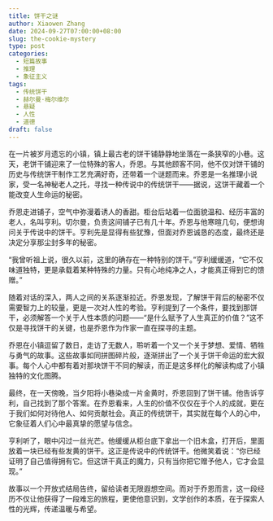 ```yaml
---
title: 饼干之谜
author: Xiaowen Zhang
date: 2024-09-27T07:00:00+08:00
slug: the-cookie-mystery
type: post
categories:
  - 短篇故事
  - 推理
  - 象征主义
tags:
  - 传统饼干
  - 赫尔曼·梅尔维尔
  - 悬疑
  - 人性
  - 道德
draft: false
---
```


在一片被岁月遗忘的小镇，镇上最古老的饼干铺静静地坐落在一条狭窄的小巷。这天，老饼干铺迎来了一位特殊的客人，乔恩。与其他顾客不同，他不仅对饼干铺的历史与传统饼干制作工艺充满好奇，还带着一个谜题而来。乔恩是一名推理小说家，受一名神秘老人之托，寻找一种传说中的传统饼干——据说，这饼干藏着一个能改变人生命运的秘密。

乔恩走进铺子，空气中弥漫着诱人的香甜。柜台后站着一位面貌温和、经历丰富的老人，名叫亨利。切尔曼，负责这间铺子已有几十年。乔恩与他寒暄几句，便想询问关于传说中的饼干。亨利先是显得有些犹豫，但面对乔恩诚恳的态度，最终还是决定分享那尘封多年的秘密。

“我曾听祖上说，很久以前，这里的确存在一种特别的饼干。”亨利缓缓道，“它不仅味道独特，更是承载着某种特殊的力量。只有心地纯净之人，才能真正得到它的馈赠。”

随着对话的深入，两人之间的关系逐渐拉近。乔恩发现，了解饼干背后的秘密不仅需要智力上的较量，更是一次对人性的考验。亨利提到了一个条件，要找到那饼干，必须解答一个关于人性本质的问题——“是什么赋予了人生真正的价值？”这不仅是寻找饼干的关键，也是乔恩作为作家一直在探寻的主题。

乔恩在小镇逗留了数日，走访了无数人，聆听着一个又一个关于梦想、爱情、牺牲与勇气的故事。这些故事如同拼图碎片般，逐渐拼出了一个关于饼干命运的宏大叙事。每个人心中都有着对那块饼干不同的解读，而正是这多样化的解读构成了小镇独特的文化图腾。

最终，在一天傍晚，当夕阳将小巷染成一片金黄时，乔恩回到了饼干铺。他告诉亨利，自己找到了那个答案。在乔恩看来，人生的价值不仅仅在于个人的成就，更在于我们如何对待他人、如何贡献社会。真正的传统饼干，其实就在每个人的心中，它象征着人们心中最真挚的愿望与信念。

亨利听了，眼中闪过一丝光芒。他缓缓从柜台底下拿出一个旧木盒，打开后，里面放着一块已经有些发黄的饼干。这正是传说中的传统饼干。他微笑着说：“你已经证明了自己值得拥有它。但这饼干真正的魔力，只有当你把它赠予他人，它才会显现。”

故事以一个开放式结局告终，留给读者无限遐想空间。而对于乔恩而言，这一段经历不仅让他获得了一段难忘的旅程，更使他意识到，文学创作的本质，在于探索人性的光辉，传递温暖与希望。